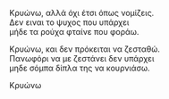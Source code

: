 Κρυώνω, αλλά όχι έτσι όπως νομίζεις.\
Δεν ειναι το ψυχος που υπάρχει\
μήδε τα ρούχα φταίνε που φοράω.

Κρυώνω, και δεν πρόκειται να ζεσταθώ.\
Πανωφόρι να με ζεστάνει δεν υπάρχει\
μηδε σόμπα δίπλα της να κουρνιάσω.

Κρυώνω